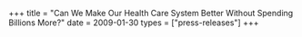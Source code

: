 +++
title = "Can We Make Our Health Care System Better Without Spending Billions More?"
date = 2009-01-30
types = ["press-releases"]
+++

